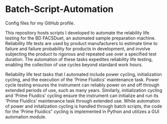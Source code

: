 # Batch-Script-Automation
Config files for my GitHub profile.

This repository hosts scripts I developed to automate the relability life testing for the BD FACSDuet, an automated sample preparation machine. 
Reliability life tests are used by product manufacturers to estimate time to failure and failure probability for products in development, and involve subjecting the product to rigorous
and repeated use over a specified test duration. The automation of these tasks expedites reliability life testing, enabling the collection of use cycles beyond standard work hours.

Reliability life test tasks that I automated include power cycling, initialization cycling, and the execution of the 'Prime Fluidics' maintenance task. 
Power cycle testing ensures the instrument can reliably power on and off through extended periods of use, such as many years. Similarly, initialization cycling and 'Prime Fluidics' cycling ensure 
the instrument can initialize and run its 'Prime Fluidics' maintenance task through extended use. While automation of power and initalization cycling is handled through 
batch scripts, the code for the 'Prime Fluidics" cycling is implemented in Python and utilizes a GUI automation module.
